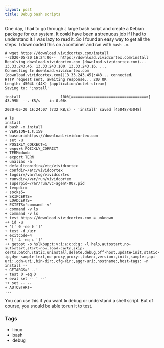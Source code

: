 ```yaml
---
layout: post
title: Debug bash scripts
---
```


One day, I had to go through a large bash script and create a Debian package for our system. It could have been a strenuous job if I had to understand it. I was lazy to read it. So I found an easy way to get all the steps. I downloaded this on a container and ran with `bash -x`.

```console
# wget https://download.vividcortex.com/install
--2020-05-20 16:24:06--  https://download.vividcortex.com/install
Resolving download.vividcortex.com (download.vividcortex.com)... 13.33.243.45, 13.33.243.100, 13.33.243.16, ...
Connecting to download.vividcortex.com (download.vividcortex.com)|13.33.243.45|:443... connected.
HTTP request sent, awaiting response... 200 OK
Length: 45048 (44K) [application/octet-stream]
Saving to: 'install'

install                  100%[==================================>]  43.99K  --.-KB/s    in 0.06s   

2020-05-20 16:24:07 (732 KB/s) - 'install' saved [45048/45048]

# ls
install
# bash -x install 
+ VERSION=1.8.159
+ baseuri=https://download.vividcortex.com
+ set -u
+ POSIXLY_CORRECT=1
+ export POSIXLY_CORRECT
+ TERM=dumb
+ export TERM
+ unalias -a
+ defaultconfdir=/etc/vividcortex
+ confdir=/etc/vividcortex
+ logdir=/var/log/vividcortex
+ runvdir=/var/run/vividcortex
+ superpid=/var/run/vc-agent-007.pid
+ tempdir=
+ socks5=
+ SKIPCERTS=
+ LOADCERTS=
+ EXISTS='command -v'
+ command -v ls
+ command -v ls
+ test https://download.vividcortex.com = unknown
++ id -u
+ '[' 0 -ne 0 ']'
+ test -d /usr
+ exitcode=4
+ '[' 4 -eq 4 ']'
++ getopt -o hslkbup:t:v:i:a:c:d:g: -l help,autostart,no-autostart,start-now,load-certs,skip-certs,batch,static,uninstall,delete,debug,off-host,update-init,static-ip,dyn-sample-text,no-proxy,proxy:,token:,version:,init:,sample:,api-uri:,cdn-uri:,bin-dir:,cfg-dir:,aggr-uri:,hostname:,host-tags: -n install --
+ GETARGS=' --'
+ test 0 -eq 0
+ eval set -- ' --'
++ set -- --
+ AUTOSTART=
...
```

You can use this if you want to debug or understand a shell script. But of course, you should be able to run it to test.

### Tags

- linux
- bash
- debug
